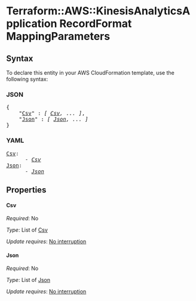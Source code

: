 # Terraform::AWS::KinesisAnalyticsApplication RecordFormat MappingParameters

## Syntax

To declare this entity in your AWS CloudFormation template, use the following syntax:

### JSON

<pre>
{
    "<a href="#csv" title="Csv">Csv</a>" : <i>[ <a href="recordformat-mappingparameters-csv.md">Csv</a>, ... ]</i>,
    "<a href="#json" title="Json">Json</a>" : <i>[ <a href="recordformat-mappingparameters-json.md">Json</a>, ... ]</i>
}
</pre>

### YAML

<pre>
<a href="#csv" title="Csv">Csv</a>: <i>
      - <a href="recordformat-mappingparameters-csv.md">Csv</a></i>
<a href="#json" title="Json">Json</a>: <i>
      - <a href="recordformat-mappingparameters-json.md">Json</a></i>
</pre>

## Properties

#### Csv

_Required_: No

_Type_: List of <a href="recordformat-mappingparameters-csv.md">Csv</a>

_Update requires_: [No interruption](https://docs.aws.amazon.com/AWSCloudFormation/latest/UserGuide/using-cfn-updating-stacks-update-behaviors.html#update-no-interrupt)

#### Json

_Required_: No

_Type_: List of <a href="recordformat-mappingparameters-json.md">Json</a>

_Update requires_: [No interruption](https://docs.aws.amazon.com/AWSCloudFormation/latest/UserGuide/using-cfn-updating-stacks-update-behaviors.html#update-no-interrupt)

